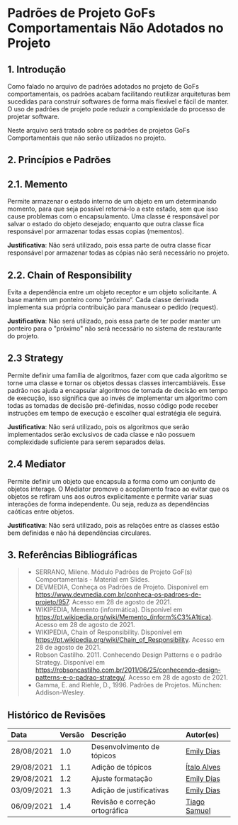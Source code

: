 # Padrões de Projeto GoFs Comportamentais Não Adotados no Projeto

## 1. Introdução

Como falado no arquivo de padrões adotados no projeto de GoFs comportamentais, os padrões acabam facilitando reutilizar arquiteturas bem sucedidas para construir softwares de forma mais flexível e fácil de manter. O uso de padrões de projeto pode reduzir a complexidade do processo de projetar software.

Neste arquivo será tratado sobre os padrões de projetos GoFs Comportamentais que não serão utilizados no projeto.

## 2. Princípios e Padrões

## 2.1. Memento

Permite armazenar o estado interno de um objeto em um determinando momento, para que seja possível retorná-lo a este estado, sem que isso cause problemas com o encapsulamento. Uma classe é responsável por salvar o estado do objeto desejado; enquanto que outra classe fica responsável por armazenar todas essas copias (mementos).

**Justificativa**: Não será utilizado, pois essa parte de outra classe ficar responsável por armazenar todas as cópias não será necessário no projeto.

## 2.2. Chain of Responsibility

Evita a dependência entre um objeto receptor e um objeto solicitante. A base mantém um ponteiro como "próximo“. Cada classe derivada implementa sua própria contribuição para manusear o pedido (request).

**Justificativa**: Não será utilizado, pois essa parte de ter poder manter um ponteiro para o "próximo" não será necessário no sistema de restaurante do projeto.

## 2.3 Strategy

Permite definir uma família de algoritmos, fazer com que cada algoritmo se torne uma classe e tornar os objetos dessas classes intercambiáveis. Esse padrão nos ajuda a encapsular algoritmos de tomada de decisão em tempo de execução, isso significa que ao invés de implementar um algoritmo com todas as tomadas de decisão pré-definidas, nosso código pode receber instruções em tempo de execução e escolher qual estratégia ele seguirá.

**Justificativa**: Não será utilizado, pois os algoritmos que serão implementados serão exclusivos de cada classe e não possuem complexidade suficiente para serem separados delas.

## 2.4 Mediator

Permite definir um objeto que encapsula a forma como um conjunto de objetos interage. O Mediator promove o acoplamento fraco ao evitar que os objetos se refiram uns aos outros explicitamente e permite variar suas interações de forma independente. Ou seja, reduza as dependências caóticas entre objetos.

**Justificativa**: Não será utilizado, pois as relações entre as classes estão bem definidas e não há dependências circulares.

## 3. Referências Bibliográficas

> - SERRANO, Milene. Módulo Padrões de Projeto GoF(s) Comportamentais - Material em Slides.
> - DEVMEDIA, Conheça os Padrões de Projeto. Disponível em <https://www.devmedia.com.br/conheca-os-padroes-de-projeto/957>. Acesso em 28 de agosto de 2021.
> - WIKIPEDIA, Memento (informática). Disponível em <https://pt.wikipedia.org/wiki/Memento_(inform%C3%A1tica)>. Acesso em 28 de agosto de 2021.
> - WIKIPEDIA, Chain of Responsibility. Disponível em <https://pt.wikipedia.org/wiki/Chain_of_Responsibility>. Acesso em 28 de agosto de 2021.
> - Robson Castilho. 2011. Conhecendo Design Patterns e o padrão Strategy. Disponível em <https://robsoncastilho.com.br/2011/06/25/conhecendo-design-patterns-e-o-padrao-strategy/>. Acesso em 28 de agosto de 2021.
> - Gamma, E. and Riehle, D., 1996. Padrões de Projetos. München: Addison-Wesley.

## Histórico de Revisões

| Data       | Versão | Descrição                  | Autor(es)                                    |
| :--------- | :----- | :------------------------- | :------------------------------------------- |
| 28/08/2021 | 1.0    | Desenvolvimento de tópicos | [Emily Dias](https://github.com/emysdias)    |
| 29/08/2021 | 1.1    | Adição de tópicos          | [Ítalo Alves](https://github.com/alvesitalo) |
| 29/08/2021 | 1.2    | Ajuste formatação          | [Emily Dias](https://github.com/emysdias)    |
| 03/09/2021 | 1.3    | Adição de justificativas   | [Emily Dias](https://github.com/emysdias)    |
| 06/09/2021 | 1.4    | Revisão e correção ortográfica   | [Tiago Samuel](https://github.com/tsrrodrigues)    |
